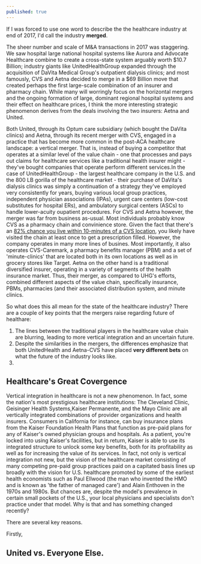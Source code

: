 ```yaml
---
published: true
---
```



If I was forced to use one word to describe the the healthcare industry at end of 2017, I'd call the industry **merged**.

The sheer number and scale of M&A transactions in 2017 was staggering. We saw hospital large national hospital systems like Aurora  and Advocate Healthcare combine to create a cross-state system arguably worth $10.7 Billion; industry giants like UnitedHealthGroup expanded through the acquisition of DaVita Medical Group's outpatient dialysis clinics; and most famously,  CVS and Aetna decided to merge in a $69 Billion move that created perhaps the first large-scale combination of an insurer and pharmacy chain. While many will worringly focus on the horizontal mergers and the ongoing formation of large, dominant regional hospital systems and their effect on healthcare prices, I think the more interesting strategic phenomenon derives from the  deals involving the two insurers: Aetna and United. 

Both United, through its Optum care subsidiary (which bought the DaVita clinics) and Aetna, through its recent merger with CVS,  engaged in a practice that has become more common in the post-ACA healthcare landscape: a vertical merger. That is, instead of buying a competitor that operates at a similar level of the value chain - one that processes and pays out claims for healthcare services like a traditional health insurer might - they've bought companies that operate perform different services.In the case of UnitedHealthGroup - the largest healthcare company in the U.S. and the 800 LB gorilla of the healthcare market  - their purchase of DaVita's dialysis clinics was simply a continuation of a strategy they've employed very consistently for years, buying various local group practices, independent physician associations (IPAs), urgent care centers (low-cost substitutes for hospital ERs), and ambulatory surgical centers (ASCs) to handle lower-acuity oupatient procedures. For CVS and Aetna however, the merger was far from business as-usual. Most individuals probably know CVS as a pharmacy chain and convinience store. Given the fact that there's an [82% chance you live within 10-minutes of a CVS location](https://qz.com/1146577/cvs-and-aetna-aet-82-of-americans-are-within-10-miles-of-the-pharmacy/), you likely have visited the chain at least once to get a prescription filled. However, the company operates in many more lines of busines. Most importantly, it also operates CVS-Caremark, a pharmacy benefits manager (PBM) and a set of 'minute-clinics' that are located both in its own locations as well as in grocery stores like Target. Aetna on the other hand is a traditional diversified insurer, operating in a variety of segments of the health insurance market. Thus, their merger, as compared to UHG's efforts, combined different aspects of the value chain, specifically insurance, PBMs, pharmacies (and their associated distribution system, and minute clinics. 

So what does this all mean for the state of the healthcare industry? There are a couple of key points that the mergers raise regarding future of healthare: 
1. The lines between the traditional players in the healthcare value chain are blurring, leading to more vertical integration and an uncertain future.
2. Despite the similarities in the mergers, the differences emphasize that both UnitedHealth and Aetna-CVS have placed **very different bets** on what the future of the industry looks like.
3. 

## Healthcare's Great Covergence

Vertical integration in healthcare is not a new phenomenon. In fact, some the nation's most prestigious healthcare institutions: The Cleveland Clinic, Geisinger Health Systems,Kaiser Permanente, and the Mayo Clinic are all vertically integrated combinations of provider organizations and health insurers. Consumers in California for instance, can buy insurance plans from the Kaiser Foundation Health Plans that function as pre-paid plans for any of Kaiser's owned physician groups and hospitals. As a patient, you're locked into using Kaiser's facilities, but in return, Kaiser is able to use its integrated structure to unlock some key benefits, both for its profitability as well as for increasing the value of its services. In fact, not only is vertical integration not new, but the vision of the healthcare market consisting of many competing pre-paid group practices paid on a capitated basis lines up broadly with the vision for U.S. healthcare promoted by some of the earliest health economists such as Paul Ellwood (the man who invented the HMO and is known as 'the father of managed care') and Alain Enthoven in the 1970s and 1980s. But chances are, despite the model's prevalence in certain small pockets of the U.S., your local physicians and specialists don't practice under that model. Why is that and has something changed recently?

There are several key reasons.

Firstly, 


## United vs. Everyone Else. 